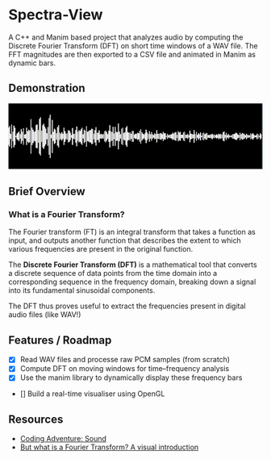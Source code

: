 # Spectra-View
A C++ and Manim based project that analyzes audio by computing the Discrete Fourier Transform (DFT) on short time windows of a WAV file. The FFT magnitudes are then exported to a CSV file and animated in Manim as dynamic bars.

## Demonstration
![Visualiser demo](./assets/vis.gif)

## Brief Overview
### What is a Fourier Transform?
The Fourier transform (FT) is an integral transform that takes a function as input, and outputs another function that describes the extent to which various frequencies are present in the original function.

The **Discrete Fourier Transform (DFT)** is a mathematical tool that converts a discrete sequence of data points from the time domain into a corresponding sequence in the frequency domain, breaking down a signal into its fundamental sinusoidal components.

The DFT thus proves useful to extract the frequencies present in digital audio files (like WAV!)

## Features / Roadmap
- [X] Read WAV files and processe raw PCM samples (from scratch)
- [X] Compute DFT on moving windows for time–frequency analysis
- [X] Use the manim library to dynamically display these frequency bars
- [] Build a real-time visualiser using OpenGL

## Resources
- [Coding Adventure: Sound](https://youtu.be/iA6wRgwl7k0?si=urdCEdR-AZQjt4Xy)
- [But what is a Fourier Transform? A visual introduction](https://youtu.be/spUNpyF58BY?si=UgOr_b3WYAmmJ-nl)